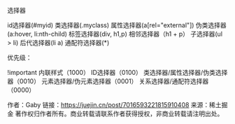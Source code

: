 选择器

id选择器(#myid)
类选择器(.myclass)
属性选择器(a[rel="external"])
伪类选择器(a:hover, li:nth-child)
标签选择器(div, h1,p)
相邻选择器（h1 + p）
子选择器(ul > li)
后代选择器(li a)
通配符选择器(*)

优先级：

!important
内联样式（1000）
ID选择器（0100）
类选择器/属性选择器/伪类选择器（0010）
元素选择器/伪元素选择器（0001）
关系选择器/通配符选择器（0000）

作者：Gaby
链接：https://juejin.cn/post/7016593221815910408
来源：稀土掘金
著作权归作者所有。商业转载请联系作者获得授权，非商业转载请注明出处。